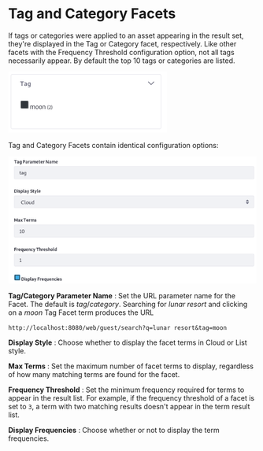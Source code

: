 # Tag and Category Facets [](id=tag-and-category-facets)

If tags or categories were applied to an asset appearing in the result set,
they're displayed in the Tag or Category facet, respectively. Like other facets
with the Frequency Threshold configuration option, not all tags necessarily
appear. By default the top 10 tags or categories are listed.

![Figure 1: Each Tag or Category with matching content is a facet term.](../../../images/search-tag-facet.png)

Tag and Category Facets contain identical configuration options:

![Figure 2: Tag and Category Facets are configurable.](../../../images/search-tag-facet-config.png)

**Tag/Category Parameter Name**
: Set the URL parameter name for the Facet. The default is *tag*/*category*.
Searching for *lunar resort* and clicking on a *moon* Tag Facet term produces
the URL

    http://localhost:8080/web/guest/search?q=lunar resort&tag=moon

**Display Style**
: Choose whether to display the facet terms in Cloud or List style.

**Max Terms**
: Set the maximum number of facet terms to display, regardless of how many
matching terms are found for the facet.

**Frequency Threshold**
: Set the minimum frequency required for terms to appear in the result list. For
example, if the frequency threshold of a facet is set to `3`, a term with two
matching results doesn't appear in the term result list.

**Display Frequencies**
: Choose whether or not to display the term frequencies.

